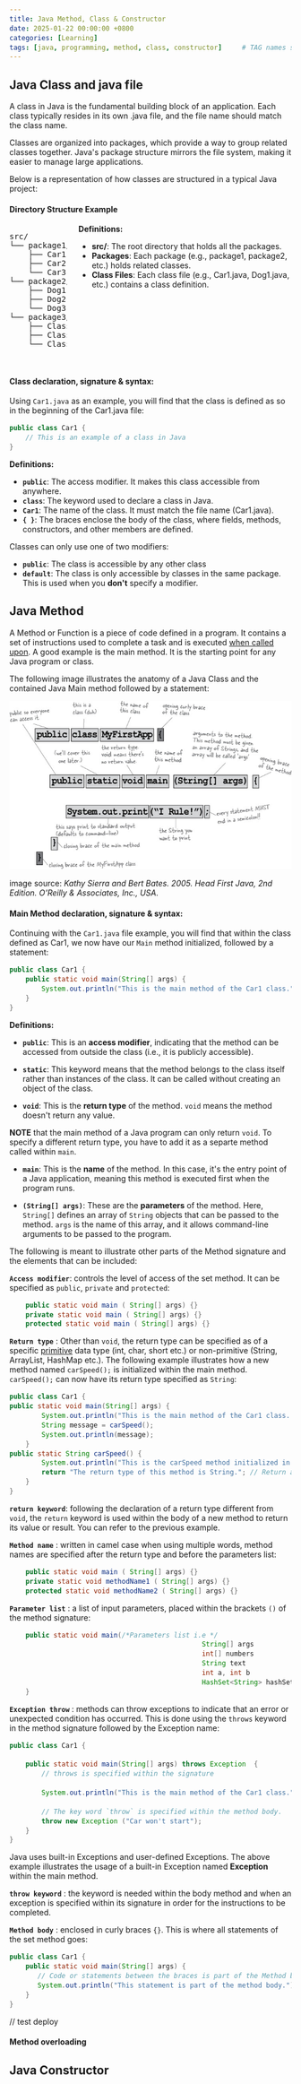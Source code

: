 ```yaml
---
title: Java Method, Class & Constructor
date: 2025-01-22 00:00:00 +0800
categories: [Learning]
tags: [java, programming, method, class, constructor]     # TAG names should always be lowercase
---
```


## Java Class and java file

A class in Java is the fundamental building block of an application. Each class typically resides in its own .java file, and the file name should match the class name.

Classes are organized into packages, which provide a way to group related classes together. Java's package structure mirrors the file system, making it easier to manage large applications.

Below is a representation of how classes are structured in a typical Java project:

#### **Directory Structure Example**

<div style="display: flex; align-items: flex-start;">
  <pre style="margin-right: 20px;">
src/
└── package1/
    ├── Car1.java
    ├── Car2.java
    └── Car3.java
└── package2/
    ├── Dog1.java
    ├── Dog2.java
    └── Dog3.java
└── package3/
    ├── Class1.java
    ├── Class2.java
    └── Class3.java
  </pre>
  <div>
    <strong>Definitions:</strong>
    <ul>
      <li><strong>src/</strong>: The root directory that holds all the packages.</li>
      <li><strong>Packages</strong>: Each package (e.g., package1, package2, etc.) holds related classes.</li>
      <li><strong>Class Files</strong>: Each class file (e.g., Car1.java, Dog1.java, etc.) contains a class definition.</li>
    </ul>
  </div>
</div>

#### Class declaration, signature & syntax:

Using `Car1.java` as an example, you will find that the class is defined as so in the beginning of the Car1.java file:

```java
public class Car1 {
    // This is an example of a class in Java
}
```

**Definitions:**


- **`public`**: The access modifier. It makes this class accessible from anywhere.
- **`class`**: The keyword used to declare a class in Java.
- **`Car1`**: The name of the class. It must match the file name (Car1.java).
- **`{ }`**: The braces enclose the body of the class, where fields, methods, constructors, and other members are defined.

Classes can only use one of two modifiers:

- **`public`**: The class is accessible by any other class
- **`default`**: The class is only accessible by classes in the same package. This is used when you **don't** specify a modifier. 



## Java Method

A Method or Function is a piece of code defined in a program. It contains a set of instructions used to complete a task and is executed <u>when called upon</u>. A good example is the main method. It is the starting point for any Java program or class. 

The following image illustrates the anatomy of a Java Class and the contained Java Main method followed by a statement:

![Image](assets/img/classAnatomy.jpg)

image source: 
*Kathy Sierra and Bert Bates. 2005. Head First Java, 2nd Edition. O'Reilly & Associates, Inc., USA.*

#### Main Method declaration, signature & syntax:

Continuing with the `Car1.java` file example, you will find that within the class defined as Car1, we now have our `Main` method initialized, followed by a statement:

```java
public class Car1 {
    public static void main(String[] args) {
        System.out.println("This is the main method of the Car1 class.");
    }
}
```

**Definitions:**

- **`public`**: This is an **access modifier**, indicating that the method can be accessed from outside the class (i.e., it is publicly accessible).

- **`static`**: This keyword means that the method belongs to the class itself rather than instances of the class. It can be called without creating an object of the class.

- **`void`**: This is the **return type** of the method. `void` means the method doesn't return any value. 

**NOTE** that the main method of a Java program can only return `void`. To specify a different return type, you have to add it as a separte method called within `main`.

- **`main`**: This is the **name** of the method. In this case, it's the entry point of a Java application, meaning this method is executed first when the program runs.

- **`(String[] args)`**: These are the **parameters** of the method. Here, `String[]` defines an array of `String` objects that can be passed to the method. `args` is the name of this array, and it allows command-line arguments to be passed to the program.

The following is meant to illustrate other parts of the Method signature and the elements that can be included:

**`Access modifier`**: controls the level of access of the set method. It can be specified as `public`, `private` and `protected`:

```java
    public static void main ( String[] args) {}
    private static void main ( String[] args) {}
    protected static void main ( String[] args) {}
```

**`Return type`** : Other than `void`, the return type can be specified as of a specific <u>primitive</u> data type (int, char, short etc.) or non-primitive  (String, ArrayList, HashMap etc.).
The following example illustrates how a new method named `carSpeed();` is initialized within the main method. `carSpeed();` can now have its return type specified as `String`:

```java
public class Car1 {
public static void main(String[] args) {
        System.out.println("This is the main method of the Car1 class. The return type if always void");
        String message = carSpeed();
        System.out.println(message);
    }
public static String carSpeed() {
        System.out.println("This is the carSpeed method initialized in the main method.");
        return "The return type of this method is String."; // Return a string value
    }
}
```

**`return keyword`**: following the declaration of a return type different from `void`,  the `return` keyword is used within the body of a new method to return its value or result. You can refer to the previous example. 

**`Method name`** : written in camel case when using multiple words, method names are specified after the return type and before the parameters list:

```java
    public static void main ( String[] args) {}
    private static void methodName1 ( String[] args) {}
    protected static void methodName2 ( String[] args) {}
```

**`Parameter list`** : a list of input parameters, placed within the brackets `()` of the method signature:

```java
    public static void main(/*Parameters list i.e */
                                                String[] args
                                                int[] numbers
                                                String text
                                                int a, int b
                                                HashSet<String> hashSetList) {
    }
```

**`Exception throw`** : methods can throw exceptions to indicate that an error or unexpected condition has occurred. This is done using the `throws` keyword in the method signature followed by the Exception name:

```java
public class Car1 {

    public static void main(String[] args) throws Exception  {
        // throws is specified within the signature 

        System.out.println("This is the main method of the Car1 class.");

        // The key word `throw` is specified within the method body.
        throw new Exception ("Car won't start");
    }
}
```
Java uses built-in Exceptions and user-defined Exceptions. The above example illustrates the usage of a built-in Exception named **Exception** within the main method.

**`throw keyword`** : the keyword is needed within the body method and when an exception is specified within its signature in order for the instructions to be completed. 


**`Method body`** : enclosed in curly braces `{}`. This is where all statements of the set method goes:


```java
public class Car1 {
    public static void main(String[] args) {
       // Code or statements between the braces is part of the Method body.
       System.out.println("This statement is part of the method body.");
    }
}
```
// test deploy 

#### Method overloading 


## Java Constructor

